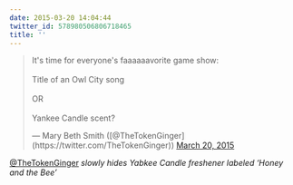 ```yaml
---
date: 2015-03-20 14:04:44
twitter_id: 578980506806718465
title: ''
---
```


<blockquote class="twitter-tweet"><p lang="en" dir="ltr">It&#39;s time for everyone&#39;s faaaaaavorite game show: <br><br>Title of an Owl City song <br><br>OR <br><br>Yankee Candle scent?</p>&mdash; Mary Beth Smith ([@TheTokenGinger](https://twitter.com/TheTokenGinger)) <a href="https://twitter.com/TheTokenGinger/status/578978769848909824?ref_src=twsrc%5Etfw">March 20, 2015</a></blockquote>
<script async src="https://platform.twitter.com/widgets.js" charset="utf-8"></script>

[@TheTokenGinger](https://twitter.com/TheTokenGinger) *slowly hides Yabkee Candle freshener labeled ‘Honey and the Bee’*
